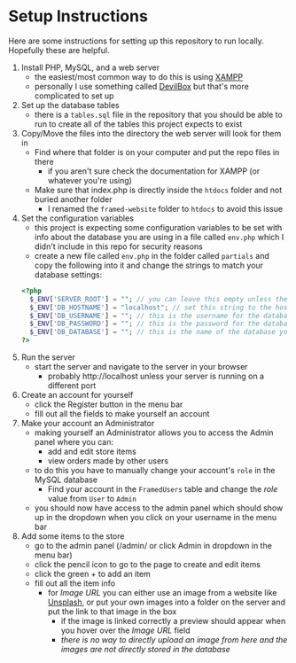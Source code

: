 # Setup Instructions

Here are some instructions for setting up this repository to run locally. Hopefully these are helpful.

1. Install PHP, MySQL, and a web server
    - the easiest/most common way to do this is using [XAMPP](https://www.apachefriends.org/index.html)
    - personally I use something called [DevilBox](http://devilbox.org/) but that's more complicated to set up
1. Set up the database tables
    - there is a `tables.sql` file in the repository that you should be able to run to create all of the tables this project expects to exist
1. Copy/Move the files into the directory the web server will look for them in
    - Find where that folder is on your computer and put the repo files in there
      - if you aren't sure check the documentation for XAMPP (or whatever you're using)
    - Make sure that index.php is directly inside the `htdocs` folder and not buried another folder
      - I renamed the `framed-website` folder to `htdocs` to avoid this issue
1. Set the configuration variables
    - this project is expecting some configuration variables to be set with info about the database you are using in a file called `env.php` which I didn't include in this repo for security reasons
    - create a new file called `env.php` in the folder called `partials` and copy the following into it and change the strings to match your database settings:
    ``` php
    <?php
      $_ENV['SERVER_ROOT'] = ""; // you can leave this empty unless the project is being hosted from a subfolder of the server
      $_ENV['DB_HOSTNAME'] = "localhost"; // set this string to the hostname or location of you database, if you are running it locally it will probably be "localhost"
      $_ENV['DB_USERNAME'] = ""; // this is the username for the database account
      $_ENV['DB_PASSWORD'] = ""; // this is the password for the database account
      $_ENV['DB_DATABASE'] = ""; // this is the name of the database you are using
    ?>
    ```
5. Run the server
    - start the server and navigate to the server in your browser
      - probably http://localhost unless your server is running on a different port
1. Create an account for yourself
    - click the Register button in the menu bar
    - fill out all the fields to make yourself an account
1. Make your account an Administrator
    - making yourself an Administrator allows you to access the Admin panel where you can:
      - add and edit store items
      - view orders made by other users
    - to do this you have to manually change your account's `role` in the MySQL database
      - Find your account in the `FramedUsers` table and change the *role* value from `User` to `Admin`
    - you should now have access to the admin panel which should show up in the dropdown when you click on your username in the menu bar
1. Add some items to the store
    - go to the admin panel (/admin/ or click Admin in dropdown in the menu bar)
    - click the pencil icon to go to the page to create and edit items
    - click the green + to add an item
    - fill out all the item info
      - for *Image URL* you can either use an image from a website like [Unsplash](https://source.unsplash.com/), or put your own images into a folder on the server and put the link to that image in the box
        - if the image is linked correctly a preview should appear when you hover over the *Image URL* field
        - *there is no way to directly upload an image from here and the images are not directly stored in the database*
